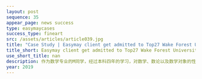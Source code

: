 ```yaml
---
layout: post
sequence: 35
appear_page: news success 
type: easymaycases
success_type: fineart
src: /assets/articles/article039.jpg
title: "Case Study | Easymay client get admitted to Top27 Wake Forest University Business School with SCHOLARSHIP"
title_short: Easymay client get admitted to Top27 Wake Forest University Business School with SCHOLARSHIP
use_short_title: nan
description: 作为数学专业的M同学，经过本科四年的学习，对数学、数论以及数学对象的性质有了深刻的了解。但是抽象的研究和未来并不明朗的职业发展，让M同学在研究生的专业选择上一直迟疑不定。帮助学生清楚的认知自己的需求和未来发展的可能性是留学申请道路的重要开端，易美团队在帮助M同学进行二次评估时，除了分析他的数理学术背景外，在过往经历中发掘出了他对商业的兴趣 ，以及自我创业的有效经历。
year: 2019
---
```


